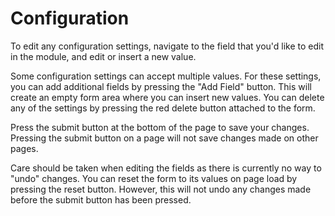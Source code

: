 # Configuration

To edit any configuration settings, navigate to the field that you'd
like to edit in the module, and edit or insert a new value.

Some configuration settings can accept multiple values. For these
settings, you can add additional fields by pressing the "Add Field"
button. This will create an empty form area where you can insert
new values. You can delete any of the settings by pressing the red
delete button attached to the form.

Press the submit button at the bottom of the page to save your
changes.  Pressing the submit button on a page will not save changes
made on other pages.

Care should be taken when editing the fields as there is currently
no way to "undo" changes. You can reset the form to its values on
page load by pressing the reset button. However, this will not undo
any changes made before the submit button has been pressed.
